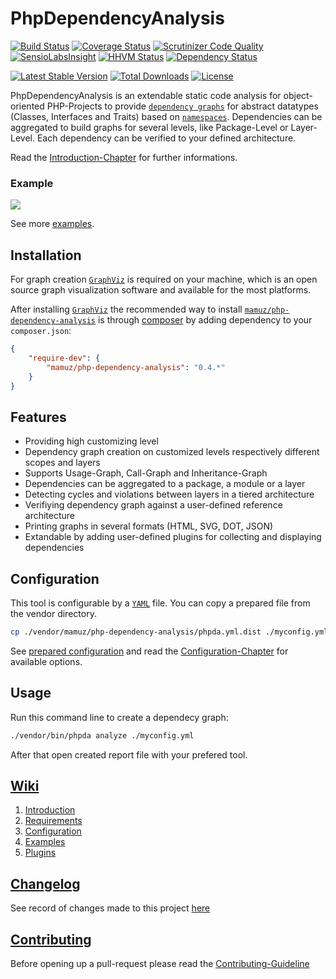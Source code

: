 PhpDependencyAnalysis
=====================

[![Build Status](https://img.shields.io/travis/mamuz/PhpDependencyAnalysis.svg?style=flat-square)](https://travis-ci.org/mamuz/PhpDependencyAnalysis)
[![Coverage Status](https://img.shields.io/coveralls/mamuz/PhpDependencyAnalysis.svg?style=flat-square)](https://coveralls.io/r/mamuz/PhpDependencyAnalysis?branch=master)
[![Scrutinizer Code Quality](https://img.shields.io/scrutinizer/g/mamuz/PhpDependencyAnalysis.svg?style=flat-square)](https://scrutinizer-ci.com/g/mamuz/PhpDependencyAnalysis/?branch=master)
[![SensioLabsInsight](https://img.shields.io/sensiolabs/i/5dad5765-c411-41a5-9d3c-f1cf3d40ed45.svg?style=flat-square)](https://insight.sensiolabs.com/projects/5dad5765-c411-41a5-9d3c-f1cf3d40ed45)
[![HHVM Status](https://img.shields.io/hhvm/mamuz/php-dependency-analysis.svg?style=flat-square)](http://hhvm.h4cc.de/package/mamuz/php-dependency-analysis)
[![Dependency Status](https://img.shields.io/versioneye/d/user/projects/5431680abeeeeed15600019e.svg?style=flat-square)](https://www.versioneye.com/user/projects/5431680abeeeeed15600019e)

[![Latest Stable Version](https://img.shields.io/packagist/v/mamuz/php-dependency-analysis.svg?style=flat-square)](https://packagist.org/packages/mamuz/php-dependency-analysis)
[![Total Downloads](https://img.shields.io/packagist/dt/mamuz/php-dependency-analysis.svg?style=flat-square)](https://packagist.org/packages/mamuz/php-dependency-analysis)
[![License](https://img.shields.io/packagist/l/mamuz/php-dependency-analysis.svg?style=flat-square)](https://packagist.org/packages/mamuz/php-dependency-analysis)

PhpDependencyAnalysis is an extendable static code analysis for object-oriented
PHP-Projects to provide [`dependency graphs`](http://en.wikipedia.org/wiki/Dependency_graph)
for abstract datatypes (Classes, Interfaces and Traits) based on [`namespaces`](http://php.net/manual/en/language.namespaces.php).
Dependencies can be aggregated to build graphs for several levels, like Package-Level or Layer-Level.
Each dependency can be verified to your defined architecture.

Read the [Introduction-Chapter](https://github.com/mamuz/PhpDependencyAnalysis/wiki/1.-Introduction) for further informations.

### Example

![](https://github.com/mamuz/PhpDependencyAnalysis/blob/master/examples/packages.png)

See more [examples](https://github.com/mamuz/PhpDependencyAnalysis/wiki/4.-Examples).

## Installation

For graph creation [`GraphViz`](http://www.graphviz.org/) is required on your machine, which is
an open source graph visualization software and available for the most platforms.

After installing [`GraphViz`](http://www.graphviz.org/) the recommended way to install
[`mamuz/php-dependency-analysis`](https://packagist.org/packages/mamuz/php-dependency-analysis) is through
[composer](http://getcomposer.org/) by adding dependency to your `composer.json`:

```json
{
    "require-dev": {
        "mamuz/php-dependency-analysis": "0.4.*"
    }
}
```

## Features

- Providing high customizing level
- Dependency graph creation on customized levels respectively different scopes and layers
- Supports Usage-Graph, Call-Graph and Inheritance-Graph
- Dependencies can be aggregated to a package, a module or a layer
- Detecting cycles and violations between layers in a tiered architecture
- Verifiying dependency graph against a user-defined reference architecture
- Printing graphs in several formats (HTML, SVG, DOT, JSON)
- Extandable by adding user-defined plugins for collecting and displaying dependencies

## Configuration

This tool is configurable by a [`YAML`](http://en.wikipedia.org/wiki/YAML) file.
You can copy a prepared file from the vendor directory.

```sh
cp ./vendor/mamuz/php-dependency-analysis/phpda.yml.dist ./myconfig.yml
```

See [prepared configuration](https://github.com/mamuz/PhpDependencyAnalysis/blob/master/phpda.yml.dist)
and read the [Configuration-Chapter](https://github.com/mamuz/PhpDependencyAnalysis/wiki/3.-Configuration) for available options.

## Usage

Run this command line to create a dependecy graph:

```sh
./vendor/bin/phpda analyze ./myconfig.yml
```

After that open created report file with your prefered tool.

## [Wiki](https://github.com/mamuz/PhpDependencyAnalysis/wiki)

1. [Introduction](https://github.com/mamuz/PhpDependencyAnalysis/wiki/1.-Introduction)
2. [Requirements](https://github.com/mamuz/PhpDependencyAnalysis/wiki/2.-Requirements)
3. [Configuration](https://github.com/mamuz/PhpDependencyAnalysis/wiki/3.-Configuration)
4. [Examples](https://github.com/mamuz/PhpDependencyAnalysis/wiki/4.-Examples)
5. [Plugins](https://github.com/mamuz/PhpDependencyAnalysis/wiki/5.-Plugins)

## [Changelog](https://github.com/mamuz/PhpDependencyAnalysis/blob/master/CHANGELOG.md)

See record of changes made to this project
[here](https://github.com/mamuz/PhpDependencyAnalysis/blob/master/CHANGELOG.md)

## [Contributing](https://github.com/mamuz/PhpDependencyAnalysis/blob/master/CONTRIBUTING.md)

Before opening up a pull-request please read the
[Contributing-Guideline](https://github.com/mamuz/PhpDependencyAnalysis/blob/master/CONTRIBUTING.md)

